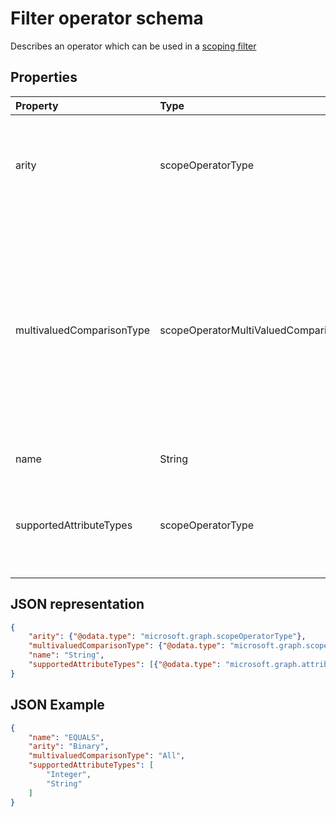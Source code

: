 # Filter operator schema

Describes an operator which can be used in a [scoping filter](synchronization_scopingFilter.md)

## Properties

| Property                   | Type                      | Description    |
|:---------------------------|:--------------------------|:---------------|
|arity                       |scopeOperatorType          |Arity of the operator. Possible values are `Binary` and `Unary`. Default is `binary`|
|multivaluedComparisonType   |scopeOperatorMultiValuedComparisonType          |Possible values are `All` and `Any`. For multivalued attributes,`All` means that all values must satisfy the condition. `Any` means that at least one value has to satisfy the condition. Default is `All`|
|name                        |String                     |Operator name |
|supportedAttributeTypes     |scopeOperatorType          |Attribute types supported by the operator. Possible values attribute types

## JSON representation

```json
{
    "arity": {"@odata.type": "microsoft.graph.scopeOperatorType"},
    "multivaluedComparisonType": {"@odata.type": "microsoft.graph.scopeOperatorMultiValuedComparisonType"},
    "name": "String",
    "supportedAttributeTypes": [{"@odata.type": "microsoft.graph.attributeType"}]
}
```

## JSON Example

```json
{
    "name": "EQUALS",
    "arity": "Binary",
    "multivaluedComparisonType": "All",
    "supportedAttributeTypes": [
        "Integer",
        "String"
    ]
}
```